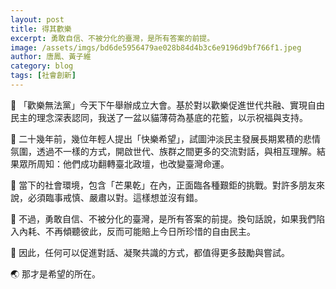 ```yaml
---
layout: post
title: 得其歡樂
excerpt: 勇敢自信、不被分化的臺灣，是所有答案的前提。
image: /assets/imgs/bd6de5956479ae028b84d4b3c6e9196d9bf766f1.jpeg
author: 唐鳳、黃子維
category: blog
tags: [社會創新]
---
```


🔽 「歡樂無法黨」今天下午舉辦成立大會。基於對以歡樂促進世代共融、實現自由民主的理念深表認同，我送了一盆以貓薄荷為基底的花籃，以示祝福與支持。

🌱 二十幾年前，幾位年輕人提出「快樂希望」，試圖沖淡民主發展長期累積的悲情氛圍，透過不一樣的方式，開啟世代、族群之間更多的交流對話，與相互理解。結果眾所周知：他們成功翻轉臺北政壇，也改變臺灣命運。

🥭 當下的社會環境，包含「芒果乾」在內，正面臨各種艱鉅的挑戰。對許多朋友來說，必須臨事戒慎、嚴肅以對。這樣想並沒有錯。

🌳 不過，勇敢自信、不被分化的臺灣，是所有答案的前提。換句話說，如果我們陷入內耗、不再傾聽彼此，反而可能賠上今日所珍惜的自由民主。

🏡 因此，任何可以促進對話、凝聚共識的方式，都值得更多鼓勵與嘗試。

🌏 那才是希望的所在。
